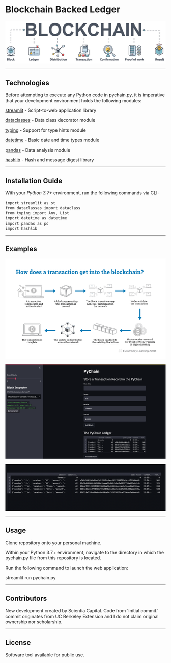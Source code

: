 # Blockchain Backed Ledger

![Blockchain_Backed_Ledger](https://github.com/ScientiaCapital/Blockchain-Backed-Ledger/blob/main/Images/BlockChain_System.jpeg)

---

## Technologies

Before attempting to execute any Python code in pychain.py, it is imperative that your development environment holds the following modules:

[streamlit](https://streamlit.io/) - Script-to-web application library

[dataclasses](https://docs.python.org/3/library/dataclasses.html) - Data class decorator module

[typing](https://docs.python.org/3/library/typing.html) - Support for type hints module

[datetime](https://docs.python.org/3/library/datetime.html) - Basic date and time types module

[pandas](https://pandas.pydata.org/pandas-docs/stable/) - Data analysis module

[hashlib](https://docs.python.org/3/library/hashlib.html) - Hash and message digest library

---

## Installation Guide

With your _Python 3.7+_ environment, run the following commands via CLI:

```
import streamlit as st
from dataclasses import dataclass
from typing import Any, List
import datetime as datetime
import pandas as pd
import hashlib

```

---

## Examples

![Example_One](https://github.com/ScientiaCapital/Blockchain-Backed-Ledger/blob/main/Images/TransactionBlockchain.png)

![Example_Two](https://github.com/ScientiaCapital/Blockchain-Backed-Ledger/blob/main/Images/storeImage.png)

![Example_Two](https://github.com/ScientiaCapital/Blockchain-Backed-Ledger/blob/main/Images/ledgerImage.png)

---

## Usage

Clone repository onto your personal machine.

Within your Python 3.7+ environment, navigate to the directory in which the pychain.py file from this repository is located.

Run the following command to launch the web application:

streamlit run pychain.py

---

## Contributors

New development created by Scientia Capital. Code from 'Initial commit.' commit originates from UC Berkeley Extension and I do not claim original ownership nor scholarship.

---

## License

Software tool available for public use. 
